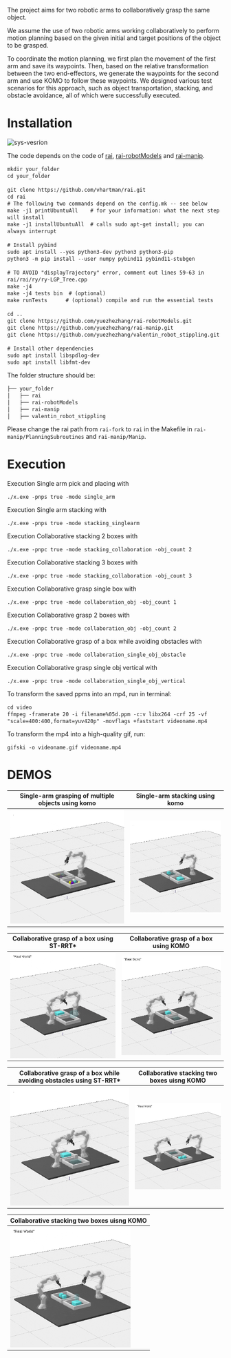 The project aims for two robotic arms to collaboratively grasp the same object.

We assume the use of two robotic arms working collaboratively to perform motion planning based on the given initial and target positions of the object to be grasped. 

To coordinate the motion planning, we first plan the movement of the first arm and save its waypoints. Then, based on the relative transformation between the two end-effectors, we generate the waypoints for the second arm and use KOMO to follow these waypoints. We designed various test scenarios for this approach, such as object transportation, stacking, and obstacle avoidance, all of which were successfully executed. 

# Installation 
![sys-vesrion](https://img.shields.io/badge/Ubuntu-20.04-blue)

The code depends on the code of [rai](https://github.com/vhartman/rai), [rai-robotModels](https://github.com/vhartman/rai-robotModels) and [rai-manip](https://github.com/vhartman/rai-manip).

```
mkdir your_folder
cd your_folder

git clone https://github.com/vhartman/rai.git
cd rai
# The following two commands depend on the config.mk -- see below
make -j1 printUbuntuAll    # for your information: what the next step will install
make -j1 installUbuntuAll  # calls sudo apt-get install; you can always interrupt

# Install pybind
sudo apt install --yes python3-dev python3 python3-pip
python3 -m pip install --user numpy pybind11 pybind11-stubgen

# TO AVOID "displayTrajectory" error, comment out lines 59-63 in rai/rai/ry/ry-LGP_Tree.cpp
make -j4
make -j4 tests bin  # (optional) 
make runTests      # (optional) compile and run the essential tests

cd ..
git clone https://github.com/yuezhezhang/rai-robotModels.git
git clone https://github.com/yuezhezhang/rai-manip.git 
git clone https://github.com/yuezhezhang/valentin_robot_stippling.git

# Install other dependencies
sudo apt install libspdlog-dev
sudo apt install libfmt-dev
```

The folder structure should be:
```
├── your_folder
│   ├── rai
│   ├── rai-robotModels
│   ├── rai-manip
│   ├── valentin_robot_stippling
```

Please change the rai path from `rai-fork` to `rai` in the Makefile in `rai-manip/PlanningSubroutines` and `rai-manip/Manip`.

# Execution

Execution Single arm pick and placing with
```
./x.exe -pnps true -mode single_arm
```

Execution Single arm stacking with
```
./x.exe -pnps true -mode stacking_singlearm
```
Execution Collaborative stacking 2 boxes with
```
./x.exe -pnpc true -mode stacking_collaboration -obj_count 2
```

Execution Collaborative stacking 3 boxes with
```
./x.exe -pnpc true -mode stacking_collaboration -obj_count 3
```

Execution Collaborative grasp single box with
```
./x.exe -pnpc true -mode collaboration_obj -obj_count 1
```

Execution Collaborative grasp 2 boxes with
```
./x.exe -pnpc true -mode collaboration_obj -obj_count 2
```

Execution Collaborative grasp of a box while avoiding obstacles with
```
./x.exe -pnpc true -mode collaboration_single_obj_obstacle
```
Execution Collaborative grasp single obj vertical with
```
./x.exe -pnpc true -mode collaboration_single_obj_vertical
```

To transform the saved ppms into an mp4, run in terminal:
```
cd video
ffmpeg -framerate 20 -i filename%05d.ppm -c:v libx264 -crf 25 -vf "scale=400:400,format=yuv420p" -movflags +faststart videoname.mp4
```
To transform the mp4 into a high-quality gif, run:
```
gifski -o videoname.gif videoname.mp4
```

# DEMOS

| Single-arm grasping of multiple objects using komo |Single-arm stacking using komo|
|---|---|
<img src="./video/bin_picking/single_arm.gif" alt="005" style="zoom: 70%;" /> |<img src="./video/bin_picking/stacking_single_arm.gif" alt="005" style="zoom: 70%;" />

| Collaborative grasp of a box using ST-RRT* | Collaborative grasp of a box using KOMO|
|---|---|
<img src="./video/bin_picking/cooperation_1.gif" alt="005" style="zoom: 70%;" /> | <img src="./video/bin_picking/collaboration_1.gif" alt="005" style="zoom: 70%;" />

| Collaborative grasp of a box while avoiding obstacles using ST-RRT* |Collaborative stacking two boxes uisng KOMO|
|---|---|
<img src="./video/bin_picking/cooperation_4.gif" alt="005" style="zoom: 70%;" /> |<img src="./video/bin_picking/collaboration_2.gif" alt="005" style="zoom: 70%;" /> 

|Collaborative stacking two boxes uisng KOMO|
|---|
<img src="./video/bin_picking/stacking_co_3.gif" alt="005" style="zoom: 70%;" /> |<img src="./video/bin_picking/stacking_co.gif" alt="005" 